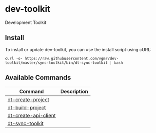 # dev-toolkit
Development Toolkit


## Install
To install or update dev-toolkit, you can use the install script using cURL:

```
curl -o- https://raw.githubusercontent.com/vgmr/dev-toolkit/master/sync-toolkit/bin/dt-sync-toolkit | bash
```

## Available Commands
Command                                                | Description
-------------------------------------------------------|-----------------------
 [dt-create-project](create-project/README.md)         |
 [dt-build-project](build-project/README.md)           | 
 [dt-create-api-client](create-api-client/README.md)   |
 [dt-sync-toolkit](sync-toolkit/README.md)             |
